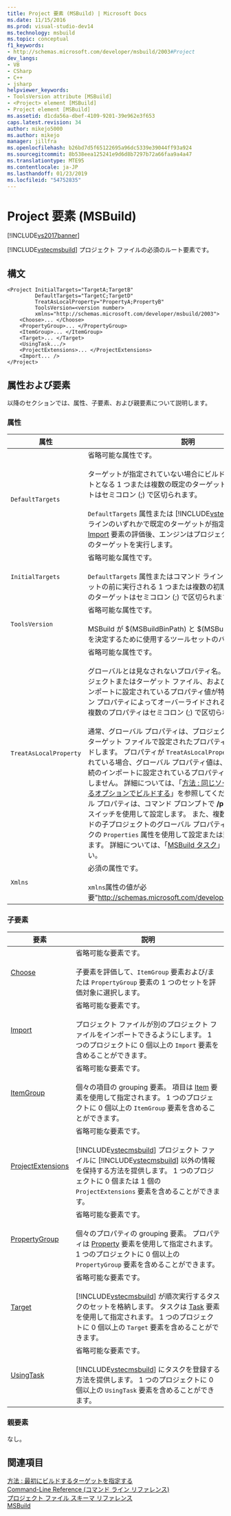 ```yaml
---
title: Project 要素 (MSBuild) | Microsoft Docs
ms.date: 11/15/2016
ms.prod: visual-studio-dev14
ms.technology: msbuild
ms.topic: conceptual
f1_keywords:
- http://schemas.microsoft.com/developer/msbuild/2003#Project
dev_langs:
- VB
- CSharp
- C++
- jsharp
helpviewer_keywords:
- ToolsVersion attribute [MSBuild]
- <Project> element [MSBuild]
- Project element [MSBuild]
ms.assetid: d1cda56a-dbef-4109-9201-39e962e3f653
caps.latest.revision: 34
author: mikejo5000
ms.author: mikejo
manager: jillfra
ms.openlocfilehash: b26bd7d5f65122695a96dc5339e39044ff93a924
ms.sourcegitcommit: 8b538eea125241e9d6d8b7297b72a66faa9a4a47
ms.translationtype: MTE95
ms.contentlocale: ja-JP
ms.lasthandoff: 01/23/2019
ms.locfileid: "54752835"
---
```

# <a name="project-element-msbuild"></a>Project 要素 (MSBuild)
[!INCLUDE[vs2017banner](../includes/vs2017banner.md)]

  
[!INCLUDE[vstecmsbuild](../includes/vstecmsbuild-md.md)] プロジェクト ファイルの必須のルート要素です。  
  
## <a name="syntax"></a>構文  
  
```  
<Project InitialTargets="TargetA;TargetB"  
         DefaultTargets="TargetC;TargetD"  
         TreatAsLocalProperty="PropertyA;PropertyB"  
         ToolsVersion=<version number>  
         xmlns="http://schemas.microsoft.com/developer/msbuild/2003">  
    <Choose>... </Choose>  
    <PropertyGroup>... </PropertyGroup>  
    <ItemGroup>... </ItemGroup>  
    <Target>... </Target>  
    <UsingTask.../>  
    <ProjectExtensions>... </ProjectExtensions>  
    <Import... />  
</Project>  
```  
  
## <a name="attributes-and-elements"></a>属性および要素  
 以降のセクションでは、属性、子要素、および親要素について説明します。  
  
### <a name="attributes"></a>属性  
  
|       属性        |                                                                                                                                                                                                                                                                                                                                                                                                                                                                                                                                              説明                                                                                                                                                                                                                                                                                                                                                                                                                                                                                                                                               |
|------------------------|--------------------------------------------------------------------------------------------------------------------------------------------------------------------------------------------------------------------------------------------------------------------------------------------------------------------------------------------------------------------------------------------------------------------------------------------------------------------------------------------------------------------------------------------------------------------------------------------------------------------------------------------------------------------------------------------------------------------------------------------------------------------------------------------------------------------------------------------------------------------------------------------------------------------------------------------------------------------------------------------------------------------------------------------------------------------------------------------------------|
|    `DefaultTargets`    |                                                                                                                                                                                                                                                                                                 省略可能な属性です。<br /><br /> ターゲットが指定されていない場合にビルドのエントリ ポイントとなる 1 つまたは複数の既定のターゲット。 複数のターゲットはセミコロン (;) で区切られます。<br /><br /> `DefaultTargets` 属性または [!INCLUDE[vstecmsbuild](../includes/vstecmsbuild-md.md)] コマンド ラインのいずれかで既定のターゲットが指定されていない場合、[Import](../msbuild/import-element-msbuild.md) 要素の評価後、エンジンはプロジェクト ファイルの最初のターゲットを実行します。                                                                                                                                                                                                                                                                                                  |
|    `InitialTargets`    |                                                                                                                                                                                                                                                                                                                                                                                                                                             省略可能な属性です。<br /><br /> `DefaultTargets` 属性またはコマンド ラインで指定されたターゲットの前に実行される 1 つまたは複数の初期ターゲット。 複数のターゲットはセミコロン (;) で区切られます。                                                                                                                                                                                                                                                                                                                                                                                                                                              |
|     `ToolsVersion`     |                                                                                                                                                                                                                                                                                                                                                                                                                                                                             省略可能な属性です。<br /><br /> MSBuild が $(MSBuildBinPath) と $(MSBuildToolsPath) の値を決定するために使用するツールセットのバージョン。                                                                                                                                                                                                                                                                                                                                                                                                                                                                             |
| `TreatAsLocalProperty` | 省略可能な属性です。<br /><br /> グローバルとは見なされないプロパティ名。 この属性は、プロジェクトまたはターゲット ファイル、および後続のすべてのインポートに設定されているプロパティ値が特定のコマンド ライン プロパティによってオーバーライドされることを防ぎます。 複数のプロパティはセミコロン (;) で区切られます。<br /><br /> 通常、グローバル プロパティは、プロジェクト ファイルまたはターゲット ファイルで設定されたプロパティ値をオーバーライドします。 プロパティが `TreatAsLocalProperty` 値に一覧表示されている場合、グローバル プロパティ値は、そのファイルと後続のインポートに設定されているプロパティ値をオーバーライドしません。 詳細については、「[方法 : 同じソース ファイルを異なるオプションでビルドする](../msbuild/how-to-build-the-same-source-files-with-different-options.md)」を参照してください。 **注:**  グローバル プロパティは、コマンド プロンプトで **/property** (または **/p**) スイッチを使用して設定します。 また、複数プロジェクト ビルドの子プロジェクトのグローバル プロパティは、MSBuild タスクの `Properties` 属性を使用して設定または変更することもできます。 詳細については、「[MSBuild タスク](../msbuild/msbuild-task.md)」を参照してください。 |
|        `Xmlns`         |                                                                                                                                                                                                                                                                                                                                                                                                                                                                                 必須の属性です。<br /><br /> `xmlns`属性の値が必要"<http://schemas.microsoft.com/developer/msbuild/2003>"。                                                                                                                                                                                                                                                                                                                                                                                                                                                                                  |
  
### <a name="child-elements"></a>子要素  
  
|要素|説明|  
|-------------|-----------------|  
|[Choose](../msbuild/choose-element-msbuild.md)|省略可能な要素です。<br /><br /> 子要素を評価して、`ItemGroup` 要素および/または `PropertyGroup` 要素の 1 つのセットを評価対象に選択します。|  
|[Import](../msbuild/import-element-msbuild.md)|省略可能な要素です。<br /><br /> プロジェクト ファイルが別のプロジェクト ファイルをインポートできるようにします。 1 つのプロジェクトに 0 個以上の `Import` 要素を含めることができます。|  
|[ItemGroup](../msbuild/itemgroup-element-msbuild.md)|省略可能な要素です。<br /><br /> 個々の項目の grouping 要素。 項目は [Item](../msbuild/item-element-msbuild.md) 要素を使用して指定されます。 1 つのプロジェクトに 0 個以上の `ItemGroup` 要素を含めることができます。|  
|[ProjectExtensions](../msbuild/projectextensions-element-msbuild.md)|省略可能な要素です。<br /><br /> [!INCLUDE[vstecmsbuild](../includes/vstecmsbuild-md.md)] プロジェクト ファイルに [!INCLUDE[vstecmsbuild](../includes/vstecmsbuild-md.md)] 以外の情報を保持する方法を提供します。 1 つのプロジェクトに 0 個または 1 個の `ProjectExtensions` 要素を含めることができます。|  
|[PropertyGroup](../msbuild/propertygroup-element-msbuild.md)|省略可能な要素です。<br /><br /> 個々のプロパティの grouping 要素。 プロパティは [Property](../msbuild/property-element-msbuild.md) 要素を使用して指定されます。 1 つのプロジェクトに 0 個以上の `PropertyGroup` 要素を含めることができます。|  
|[Target](../msbuild/target-element-msbuild.md)|省略可能な要素です。<br /><br /> [!INCLUDE[vstecmsbuild](../includes/vstecmsbuild-md.md)] が順次実行するタスクのセットを格納します。 タスクは [Task](../msbuild/task-element-msbuild.md) 要素を使用して指定されます。 1 つのプロジェクトに 0 個以上の `Target` 要素を含めることができます。|  
|[UsingTask](../msbuild/usingtask-element-msbuild.md)|省略可能な要素です。<br /><br /> [!INCLUDE[vstecmsbuild](../includes/vstecmsbuild-md.md)] にタスクを登録する方法を提供します。 1 つのプロジェクトに 0 個以上の `UsingTask` 要素を含めることができます。|  
  
### <a name="parent-elements"></a>親要素  
 なし。  
  
## <a name="see-also"></a>関連項目
 [方法 : 最初にビルドするターゲットを指定する](../msbuild/how-to-specify-which-target-to-build-first.md)   
 [Command-Line Reference (コマンド ライン リファレンス)](../msbuild/msbuild-command-line-reference.md)   
 [プロジェクト ファイル スキーマ リファレンス](../msbuild/msbuild-project-file-schema-reference.md)   
 [MSBuild](msbuild.md)
